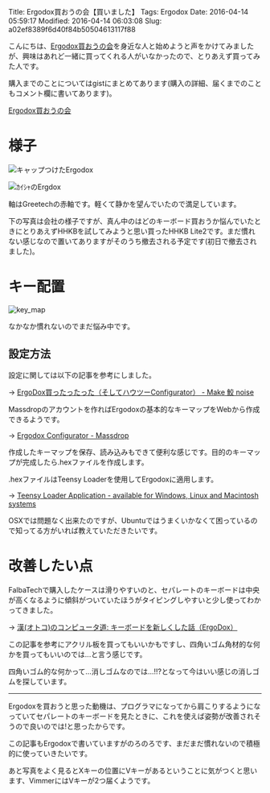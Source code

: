 Title: Ergodox買おうの会【買いました】
Tags: Ergodox
Date: 2016-04-14 05:59:17
Modified: 2016-04-14 06:03:08
Slug: a02ef8389f6d40f84b50504613117f88

こんにちは、[Ergodox買おうの会](https://gist.github.com/yymm/0ccbe5f129e10c72b978 "Ergodox買おうの会")を身近な人と始めようと声をかけてみましたが、興味はあれど一緒に買ってくれる人がいなかったので、とりあえず買ってみた人です。

購入までのことについてはgistにまとめてあります(購入の詳細、届くまでのこともコメント欄に書いてあります)。

[Ergodox買おうの会](https://gist.github.com/yymm/0ccbe5f129e10c72b978 "Ergodox買おうの会")

# 様子

![キャップつけたErgodox](https://pbs.twimg.com/media/Cf7BD0hUkAAizpw.jpg)

![ｶｲｼｬのErgdox](https://pbs.twimg.com/media/Cf9qcQ9VAAA3xnq.jpg)

軸はGreetechの赤軸です。軽くて静かを望んでいたので満足しています。

下の写真は会社の様子ですが、真ん中のはどのキーボード買おうか悩んでいたときにとりあえずHHKBを試してみようと思い買ったHHKB Lite2です。まだ慣れない感じなので置いてありますがそのうち撤去される予定です(初日で撤去されました)。

# キー配置

![key_map](https://i.gyazo.com/50bfa2354ed6d0fbf1cb8135234c417a.png)

なかなか慣れないのでまだ悩み中です。

## 設定方法

設定に関しては以下の記事を参考にしました。

 → [ErgoDox買ったったった（そしてハウツーConfigurator） - Make 鮫 noise](http://saihoooooooo.hatenablog.com/entry/2016/03/02/042456 "ErgoDox買ったったった（そしてハウツーConfigurator） - Make 鮫 noise")

Massdropのアカウントを作ればErgodoxの基本的なキーマップをWebから作成できるようです。

 → [Ergodox Configurator - Massdrop](https://keyboard-configurator.massdrop.com/ext/ergodox "Ergodox Configurator - Massdrop")

作成したキーマップを保存、読み込みもできて便利な感じです。目的のキーマップが完成したら.hexファイルを作成します。

.hexファイルはTeensy Loaderを使用してErgodoxに適用します。

 → [Teensy Loader Application - available for Windows, Linux and Macintosh systems](https://www.pjrc.com/teensy/loader.html "Teensy Loader Application - available for Windows, Linux and Macintosh systems")

OSXでは問題なく出来たのですが、Ubuntuではうまくいかなくて困っているので知ってる方がいれば教えていただきたいです。

# 改善したい点

FalbaTechで購入したケースは滑りやすいのと、セパレートのキーボードは中央が高くなるように傾斜がついていたほうがタイピングしやすいと少し使ってわかってきました。

 → [漢(オトコ)のコンピュータ道: キーボードを新しくした話（ErgoDox）](http://nippondanji.blogspot.jp/2016/01/ergodox.html "漢(オトコ)のコンピュータ道: キーボードを新しくした話（ErgoDox）")

この記事を参考にアクリル板を買ってもいいかもですし、四角いゴム角材的な何かを買ってもいいのでは...と言う感じです。

四角いゴム的な何かって...消しゴムなのでは...!!?となって今はいい感じの消しゴムを探しています。

---

Ergodoxを買おうと思った動機は、プログラマになってから肩こりするようになっていてセパレートのキーボードを見たときに、これを使えば姿勢が改善されそうので良いのでは!と思ったからです。

この記事もErgodoxで書いていますがのろのろです、まだまだ慣れないので積極的に使っていきたいです。

あと写真をよく見るとXキーの位置にVキーがあるということに気がつくと思います、VimmerにはVキーが2つ届くようです。